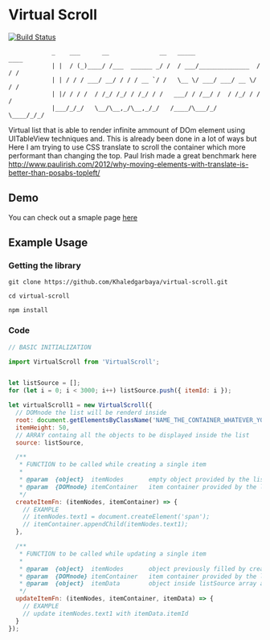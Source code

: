 Virtual Scroll
=========================

[![Build Status](https://travis-ci.org/Khaledgarbaya/virtual-scroll.svg?branch=master)](https://travis-ci.org/Khaledgarbaya/virtual-scroll)

```
            _    ___      __              __   _____                 ____
            | |  / (_)____/ /___  ______ _/ /  / ___/______________  / / /
            | | / / / ___/ __/ / / / __ `/ /   \__ \/ ___/ ___/ __ \/ / /
            | |/ / / /  / /_/ /_/ / /_/ / /   ___/ / /__/ /  / /_/ / / /  
            |___/_/_/   \__/\__,_/\__,_/_/   /____/\___/_/   \____/_/_/

```
Virtual list that is able to render infinite ammount of DOm element using UITableView techniques and. This is already been done in a lot of ways but Here I am trying to use CSS translate to scroll the container which more performant than changing the top.
Paul Irish made a great benchmark here http://www.paulirish.com/2012/why-moving-elements-with-translate-is-better-than-posabs-topleft/

## Demo
You can check out a smaple page [here](https://khaledgarbaya.github.io/virtual-scroll/)

## Example Usage
### Getting the library
```
git clone https://github.com/Khaledgarbaya/virtual-scroll.git
```
```
cd virtual-scroll
```
```
npm install
```
### Code
```javascript
// BASIC INITIALIZATION

import VirtualScroll from 'VirtualScroll';


let listSource = [];
for (let i = 0; i < 3000; i++) listSource.push({ itemId: i });

let virtualScroll1 = new VirtualScroll({
  // DOMnode the list will be renderd inside
  root: document.getElementsByClassName('NAME_THE_CONTAINER_WHATEVER_YOU_LIKE')[0],
  itemHeight: 50,
  // ARRAY containg all the objects to be displayed inside the list
  source: listSource,

  /**
   * FUNCTION to be called while creating a single item
   *
   * @param  {object}  itemNodes       empty object provided by the list logic
   * @param  {DOMnode} itemContainer   item container provided by the list logic
   */
  createItemFn: (itemNodes, itemContainer) => {
    // EXAMPLE
    // itemNodes.text1 = document.createElement('span');
    // itemContainer.appendChild(itemNodes.text1);
  },

  /**
   * FUNCTION to be called while updating a single item
   *
   * @param  {object}  itemNodes       object previously filled by createItemFn()
   * @param  {DOMnode} itemContainer   item container provided by the list logic
   * @param  {object}  itemData        object inside listSource array at the current index
   */
  updateItemFn: (itemNodes, itemContainer, itemData) => {
    // EXAMPLE
    // update itemNodes.text1 with itemData.itemId
  }
});

```

